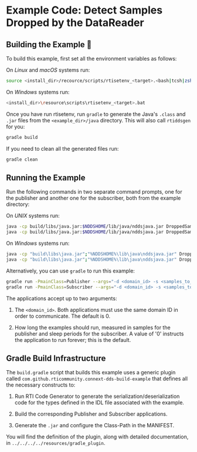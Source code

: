 # Example Code: Detect Samples Dropped by the DataReader

## Building the Example :wrench:

To build this example, first set all the environment variables as follows:

On *Linux* and *macOS* systems run:

```sh
source <install_dir>/recource/scripts/rtisetenv_<target>.<bash|tcsh|zsh>
```

On *Windows* systems run:

```sh
<install_dir>\resource\scripts\rtisetenv_<target>.bat
```

Once you have run rtisetenv, run `gradle` to generate the Java's `.class`
and `.jar` files from the `<example_dir>/java` directory. This will also call
`rtiddsgen` for you:

```sh
gradle build
```

If you need to clean all the generated files run:

```sh
gradle clean
```

## Running the Example

Run the following commands in two separate command prompts, one for the
publisher and another one for the subscriber, both from the example directory:

On *UNIX* systems run:

```sh
java -cp build/libs/java.jar:$NDDSHOME/lib/java/nddsjava.jar DroppedSamplesExamplePublisher -d <domain_id> -s <samples_to_send>
java -cp build/libs/java.jar:$NDDSHOME/lib/java/nddsjava.jar DroppedSamplesExampleSubscriber -d <domain_id> -s <samples_to_receive>
```

On *Windows* systems run:

```sh
java -cp "build\libs\java.jar";"%NDDSHOME%\lib\java\nddsjava.jar" DroppedSamplesExamplePublisher -d <domain_id> -s <samples_to_send>
java -cp "build\libs\java.jar";"%NDDSHOME%\lib\java\nddsjava.jar" DroppedSamplesExampleSubscriber -d <domain_id> -s <samples_to_receive>
```

Alternatively, you can use `gradle` to run this example:

```sh
gradle run -PmainClass=Publisher --args="-d <domain_id> -s <samples_to_send>"
gradle run -PmainClass=Subscriber --args="-d <domain_id> -s <samples_to_receive>"
```

The applications accept up to two arguments:

1.  The `<domain_id>`. Both applications must use the same domain ID in order
to communicate. The default is 0.

2.  How long the examples should run, measured in samples for the publisher
and sleep periods for the subscriber. A value of '0' instructs the application
to run forever; this is the default.

## Gradle Build Infrastructure

The `build.gradle` script that builds this example uses a generic plugin called
`com.github.rticommunity.connext-dds-build-example` that defines all the
necessary constructs to:

1.  Run RTI Code Generator to generate the serialization/deserialization code
for the types defined in the IDL file associated with the example.

2.  Build the corresponding Publisher and Subscriber applications.

3.  Generate the `.jar` and configure the Class-Path in the MANIFEST.

You will find the definition of the plugin, along with detailed
documentation, in `../../../../resources/gradle_plugin`.
